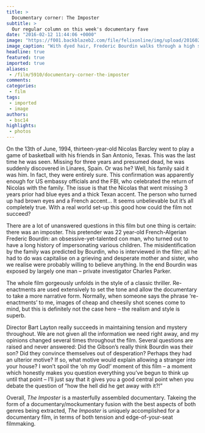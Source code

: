```yaml
---
title: >
  Documentary corner: The Imposter
subtitle: >
  Our regular column on this week's documentary fave
date: "2016-02-12 11:44:06 +0000"
image: "https://f001.backblazeb2.com/file/felixonline/img/upload/201602121143-felix-551215456.jpg"
image_caption: "With dyed hair, Frederic Bourdin walks through a high school hallway as Nicolas Barcley."
headline: true
featured: true
imported: true
aliases:
 - /film/5910/documentary-corner-the-imposter
comments:
categories:
 - film
tags:
 - imported
 - image
authors:
 - bsc14
highlights:
 - photos
---
```


On the 13th of June, 1994, thirteen-year-old Nicolas Barcley went to play a game of basketball with his friends in San Antonio, Texas. This was the last time he was seen. Missing for three years and presumed dead, he was suddenly discovered in Linares, Spain. Or was he? Well, his family said it was him. In fact, they were entirely sure. This confirmation was apparently enough for US embassy officials and the FBI, who celebrated the return of Nicolas with the family. The issue is that the Nicolas that went missing 3 years prior had blue eyes and a thick Texan accent. The person who turned up had brown eyes and a French accent... It seems unbelievable but it’s all completely true. With a real world set-up this good how could the film not succeed?

There are a lot of unanswered questions in this film but one thing is certain: there was an imposter. This pretender was 22 year-old French-Algerian Frederic Bourdin: an obsessive-yet-talented con man, who turned out to have a long history of impersonating various children. The misidentification by the family was predicted by Bourdin, who is interviewed in the film; all he had to do was capitalise on a grieving and desperate mother and sister, who we realise were probably willing to believe anything. In the end Bourdin was exposed by largely one man – private investigator Charles Parker.

The whole film gorgeously unfolds in the style of a classic thriller. Re-enactments are used extensively to set the tone and allow the documentary to take a more narrative form. Normally, when someone says the phrase ‘re-enactments’ to me, images of cheap and cheesily shot scenes come to mind, but this is definitely not the case here – the realism and style is superb.

Director Bart Layton really succeeds in maintaining tension and mystery throughout. We are not given all the information we need right away, and my opinions changed several times throughout the film. Several questions are raised and never answered: Did the Gibson’s really think Bourdin was their son? Did they convince themselves out of desperation? Perhaps they had an ulterior motive? If so, what motive would explain allowing a stranger into your house? I won’t spoil the ‘oh my God!’ moment of this film – a moment which honestly makes you question everything you’ve begun to think up until that point – I’ll just say that it gives you a good central point when you debate the question of “how the hell did he get away with it?!”

Overall, _The Imposter_ is a masterfully assembled documentary. Takeing the form of a documentary/mockumentary fusion with the best aspects of both genres being extracted, _The Imposter_ is uniquely accomplished for a documentary film, in terms of both tension and edge-of-your-seat filmmaking.

